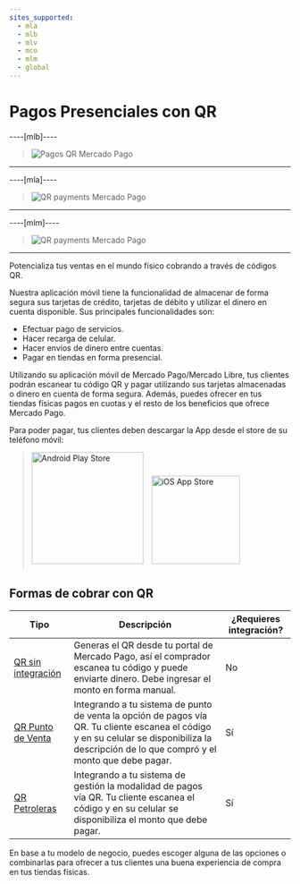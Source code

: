 ```yaml
---
sites_supported:
  - mla
  - mlb
  - mlv
  - mco
  - mlm
  - global
---
```



# Pagos Presenciales con QR

----[mlb]----

> ![Pagos QR Mercado Pago](/images/qr.pt.png)
------------
----[mla]----
> ![QR payments Mercado Pago](/images/qr_mla.es.png)
------------
----[mlm]----
> ![QR payments Mercado Pago](/images/qr_mlm.es.png)
------------


Potencializa tus ventas en el mundo físico cobrando a través de códigos QR.  

Nuestra aplicación móvil tiene la funcionalidad de almacenar de forma segura sus tarjetas de crédito, tarjetas de débito y utilizar el dinero en cuenta disponible. Sus principales funcionalidades son:

* Efectuar pago de servicios.
* Hacer recarga de celular.
* Hacer envíos de dinero entre cuentas.
* Pagar en tiendas en forma presencial.

Utilizando su aplicación móvil de Mercado Pago/Mercado Libre, tus clientes podrán escanear tu código QR y pagar utilizando sus tarjetas almacenadas o dinero en cuenta de forma segura. Además, puedes ofrecer en tus tiendas físicas pagos en cuotas y el resto de los beneficios que ofrece Mercado Pago.

Para poder pagar, tus clientes deben descargar la App desde el store de su teléfono móvil:

> [<img src="/developers/bundles/images/GooglePlayBadge.es.png" alt="Android Play Store" width="200"/>](https://play.google.com/store/apps/details?id=com.mercadopago.wallet&hl=es_419) [<img src="/developers/bundles/images/AppStoreBadge.es.svg" alt="iOS App Store" width="158" style="margin:0.8em"/>](https://itunes.apple.com/ar/app/mercado-pago/id925436649?mt=8)

## Formas de cobrar con QR  

| Tipo                                                         | Descripción                                                  | ¿Requieres integración? |
| ------------------------------------------------------------ | ------------------------------------------------------------ | ----------------------- |
| [QR sin integración](https://www.mercadopago.com.ar/developers/es/guides/instore-payments/qr-payments/qr-static) | Generas el QR desde tu portal de Mercado Pago, así el comprador escanea tu código y puede enviarte dinero. Debe ingresar el monto en forma manual. | No                      |
| [QR Punto de Venta](https://www.mercadopago.com.ar/developers/es/guides/instore-payments/qr-payments/qr-pos) | Integrando a tu sistema de punto de venta la opción de pagos vía QR. Tu cliente escanea el código y en su celular se disponibiliza la descripción de lo que compró y el monto que debe pagar. | Sí                      |
| [QR Petroleras](https://www.mercadopago.com.ar/developers/es/guides/instore-payments/qr-payments/qr-gas-station) | Integrando a tu sistema de gestión la modalidad de pagos vía QR. Tu cliente escanea el código y en su celular se disponibiliza el monto que debe pagar. | Sí                      |

En base a tu modelo de negocio, puedes escoger alguna de las opciones o combinarlas para ofrecer a tus clientes una buena experiencia de compra en tus tiendas físicas.

